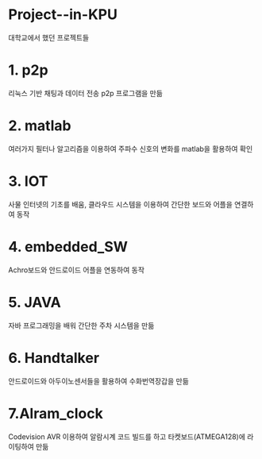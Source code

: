 # Project--in-KPU
대학교에서 했던 프로젝트들


# 1. p2p 
리눅스 기반 채팅과 데이터 전송 p2p 프로그램을 만듦

# 2. matlab
여러가지 필터나 알고리즘을 이용하여 주파수 신호의 변화를 matlab을 활용하여 확인

# 3. IOT
사물 인터넷의 기초를 배움, 클라우드 시스템을 이용하여 간단한 보드와 어플을 연결하여 동작

# 4. embedded_SW
Achro보드와 안드로이드 어플을 연동하여 동작

# 5. JAVA
자바 프로그래밍을 배워 간단한 주차 시스템을 만듦

# 6. Handtalker
안드로이드와 아두이노센서들을 활용하여 수화번역장갑을 만듦

# 7.Alram_clock
Codevision AVR 이용하여 알람시계 코드 빌드를 하고 타켓보드(ATMEGA128)에 라이팅하여 만듦

